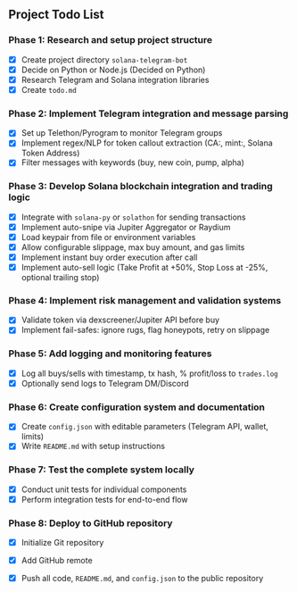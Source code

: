 ## Project Todo List

### Phase 1: Research and setup project structure
- [x] Create project directory `solana-telegram-bot`
- [x] Decide on Python or Node.js (Decided on Python)
- [x] Research Telegram and Solana integration libraries
- [x] Create `todo.md`

### Phase 2: Implement Telegram integration and message parsing
- [x] Set up Telethon/Pyrogram to monitor Telegram groups
- [x] Implement regex/NLP for token callout extraction (CA:, mint:, Solana Token Address)
- [x] Filter messages with keywords (buy, new coin, pump, alpha)
### Phase 3: Develop Solana blockchain integration and trading logic
- [x] Integrate with `solana-py` or `solathon` for sending transactions
- [x] Implement auto-snipe via Jupiter Aggregator or Raydium
- [x] Load keypair from file or environment variables
- [x] Allow configurable slippage, max buy amount, and gas limits
- [x] Implement instant buy order execution after call
- [x] Implement auto-sell logic (Take Profit at +50%, Stop Loss at -25%, optional trailing stop)

### Phase 4: Implement risk management and validation systems
- [x] Validate token via dexscreener/Jupiter API before buy
- [x] Implement fail-safes: ignore rugs, flag honeypots, retry on slippage

### Phase 5: Add logging and monitoring features
- [x] Log all buys/sells with timestamp, tx hash, % profit/loss to `trades.log`
- [x] Optionally send logs to Telegram DM/Discord

### Phase 6: Create configuration system and documentation
- [x] Create `config.json` with editable parameters (Telegram API, wallet, limits)
- [x] Write `README.md` with setup instructions

### Phase 7: Test the complete system locally
- [x] Conduct unit tests for individual components
- [x] Perform integration tests for end-to-end flow

### Phase 8: Deploy to GitHub repository
- [x] Initialize Git repository
- [x] Add GitHub remote
- [x] Push all code, `README.md`, and `config.json` to the public repository


